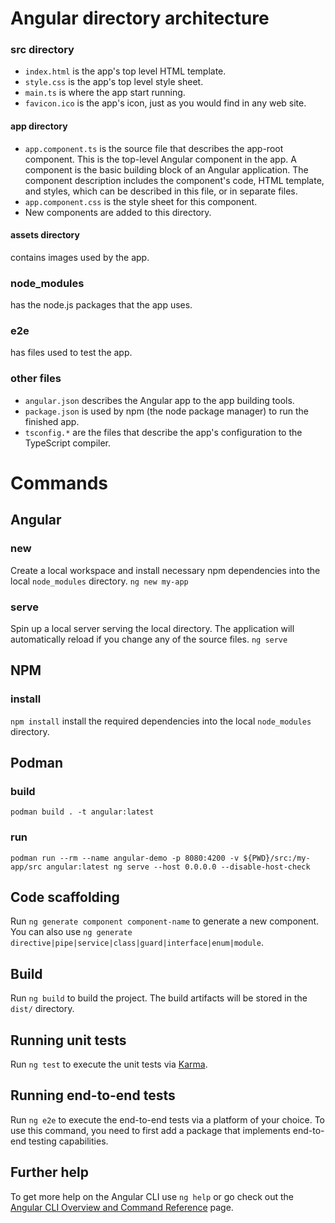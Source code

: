 # Angular directory architecture
### src directory
- `index.html` is the app's top level HTML template.
- `style.css` is the app's top level style sheet.
- `main.ts` is where the app start running.
- `favicon.ico` is the app's icon, just as you would find in any web site.
#### app directory
- `app.component.ts` is the source file that describes the app-root component. This is the top-level Angular component in the app. A component is the basic building block of an Angular application. The component description includes the component's code, HTML template, and styles, which can be described in this file, or in separate files.
- `app.component.css` is the style sheet for this component.
- New components are added to this directory.
#### assets directory
contains images used by the app.
### node_modules
has the node.js packages that the app uses.
### e2e
has files used to test the app.
### other files
- `angular.json` describes the Angular app to the app building tools.
- `package.json` is used by npm (the node package manager) to run the finished app.
- `tsconfig.*` are the files that describe the app's configuration to the TypeScript compiler.


# Commands
## Angular
### new 
Create a local workspace and install necessary npm dependencies into the local `node_modules` directory.
`ng new my-app`
### serve
Spin up a local server serving the local directory. The application will automatically reload if you change any of the source files.
`ng serve`
## NPM
### install
`npm install` install the required dependencies into the local `node_modules` directory.
## Podman
### build
`podman build . -t angular:latest`
### run
`podman run --rm --name angular-demo -p 8080:4200 -v ${PWD}/src:/my-app/src angular:latest ng serve --host 0.0.0.0 --disable-host-check`























## Code scaffolding

Run `ng generate component component-name` to generate a new component. You can also use `ng generate directive|pipe|service|class|guard|interface|enum|module`.

## Build

Run `ng build` to build the project. The build artifacts will be stored in the `dist/` directory.

## Running unit tests

Run `ng test` to execute the unit tests via [Karma](https://karma-runner.github.io).

## Running end-to-end tests

Run `ng e2e` to execute the end-to-end tests via a platform of your choice. To use this command, you need to first add a package that implements end-to-end testing capabilities.

## Further help

To get more help on the Angular CLI use `ng help` or go check out the [Angular CLI Overview and Command Reference](https://angular.io/cli) page.